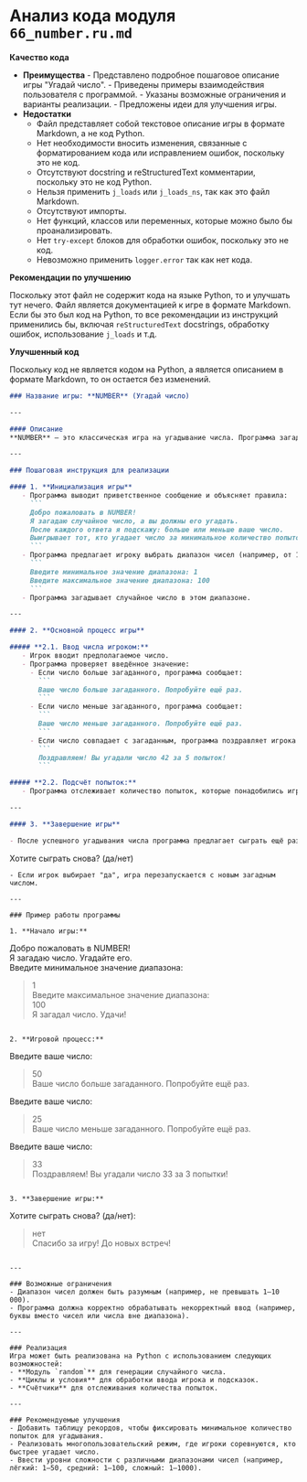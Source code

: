# Анализ кода модуля `66_number.ru.md`

**Качество кода**
  
-   **Преимущества**
        -   Представлено подробное пошаговое описание игры "Угадай число".
        -   Приведены примеры взаимодействия пользователя с программой.
        -   Указаны возможные ограничения и варианты реализации.
        -   Предложены идеи для улучшения игры.
-   **Недостатки**
    -   Файл представляет собой текстовое описание игры в формате Markdown, а не код Python.
    -   Нет необходимости вносить изменения, связанные с форматированием кода или исправлением ошибок, поскольку это не код.
    -   Отсутствуют docstring и reStructuredText комментарии, поскольку это не код Python.
    -   Нельзя применить `j_loads` или `j_loads_ns`, так как это файл Markdown.
    -   Отсутствуют импорты.
    -   Нет функций, классов или переменных, которые можно было бы проанализировать.
    -   Нет `try-except` блоков для обработки ошибок, поскольку это не код.
    -   Невозможно применить `logger.error` так как нет кода.
    
**Рекомендации по улучшению**

Поскольку этот файл не содержит кода на языке Python, то и улучшать тут нечего. Файл является документацией к игре в формате Markdown. Если бы это был код на Python, то все рекомендации из инструкций применились бы, включая `reStructuredText` docstrings, обработку ошибок, использование `j_loads` и т.д.

**Улучшенный код**

Поскольку код не является кодом на Python, а является описанием в формате Markdown, то он остается без изменений.

```markdown
### Название игры: **NUMBER** (Угадай число)

---

#### Описание  
**NUMBER** — это классическая игра на угадывание числа. Программа загадывает случайное число в заданном диапазоне, а игрок должен угадать его за минимальное количество попыток. После каждого введённого числа программа даёт подсказку: загаданное число больше или меньше введённого.

---

### Пошаговая инструкция для реализации

#### 1. **Инициализация игры**
   - Программа выводит приветственное сообщение и объясняет правила:  
     ```
     Добро пожаловать в NUMBER!  
     Я загадаю случайное число, а вы должны его угадать.  
     После каждого ответа я подскажу: больше или меньше ваше число.  
     Выигрывает тот, кто угадает число за минимальное количество попыток. Удачи!  
     ```
   - Программа предлагает игроку выбрать диапазон чисел (например, от 1 до 100):  
     ```
     Введите минимальное значение диапазона: 1  
     Введите максимальное значение диапазона: 100  
     ```
   - Программа загадывает случайное число в этом диапазоне.  

---

#### 2. **Основной процесс игры**

##### **2.1. Ввод числа игроком:**
   - Игрок вводит предполагаемое число.  
   - Программа проверяет введённое значение:
     - Если число больше загаданного, программа сообщает:  
       ```
       Ваше число больше загаданного. Попробуйте ещё раз.  
       ```
     - Если число меньше загаданного, программа сообщает:  
       ```
       Ваше число меньше загаданного. Попробуйте ещё раз.  
       ```
     - Если число совпадает с загаданным, программа поздравляет игрока и завершает игру:  
       ```
       Поздравляем! Вы угадали число 42 за 5 попыток!  
       ```

##### **2.2. Подсчёт попыток:**
   - Программа отслеживает количество попыток, которые понадобились игроку для угадывания числа.

---

#### 3. **Завершение игры**

- После успешного угадывания числа программа предлагает сыграть ещё раз:  
  ```
  Хотите сыграть снова? (да/нет)  
  ```
- Если игрок выбирает "да", игра перезапускается с новым загадным числом.  

---

### Пример работы программы

1. **Начало игры:**  
   ```  
   Добро пожаловать в NUMBER!  
   Я загадаю число. Угадайте его.  
   Введите минимальное значение диапазона:  
   > 1  
   Введите максимальное значение диапазона:  
   > 100  
   Я загадал число. Удачи!  
   ```

2. **Игровой процесс:**  
   ```  
   Введите ваше число:  
   > 50  
   Ваше число больше загаданного. Попробуйте ещё раз.  

   Введите ваше число:  
   > 25  
   Ваше число меньше загаданного. Попробуйте ещё раз.  

   Введите ваше число:  
   > 33  
   Поздравляем! Вы угадали число 33 за 3 попытки!  
   ```

3. **Завершение игры:**  
   ```  
   Хотите сыграть снова? (да/нет):  
   > нет  
   Спасибо за игру! До новых встреч!  
   ```

---

### Возможные ограничения  
- Диапазон чисел должен быть разумным (например, не превышать 1–10 000).  
- Программа должна корректно обрабатывать некорректный ввод (например, буквы вместо чисел или числа вне диапазона).  

---

### Реализация  
Игра может быть реализована на Python с использованием следующих возможностей:  
- **Модуль `random`** для генерации случайного числа.  
- **Циклы и условия** для обработки ввода игрока и подсказок.  
- **Счётчики** для отслеживания количества попыток.

---

### Рекомендуемые улучшения  
- Добавить таблицу рекордов, чтобы фиксировать минимальное количество попыток для угадывания.  
- Реализовать многопользовательский режим, где игроки соревнуются, кто быстрее угадает число.  
- Ввести уровни сложности с различными диапазонами чисел (например, лёгкий: 1–50, средний: 1–100, сложный: 1–1000).
```